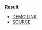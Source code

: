 **Result**

- [DEMO LINK](https://h2ash.github.io/layout_uber-eats2/)
- [SOURCE](https://github.com/h2ash/layout_uber-eats2/tree/gh-pages)
